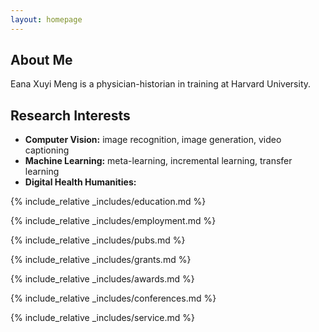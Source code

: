```yaml
---
layout: homepage
---
```


## About Me

Eana Xuyi Meng is a physician-historian in training at Harvard University. 

## Research Interests

- **Computer Vision:** image recognition, image generation, video captioning
- **Machine Learning:** meta-learning, incremental learning, transfer learning
- **Digital Health Humanities:**

{% include_relative _includes/education.md %}

{% include_relative _includes/employment.md %}

{% include_relative _includes/pubs.md %}

<!--{% include_relative _includes/art.md %}--> <!-- you can escape this line if you don't have any art examples -->

{% include_relative _includes/grants.md %}

{% include_relative _includes/awards.md %}

{% include_relative _includes/conferences.md %}

{% include_relative _includes/service.md %}
